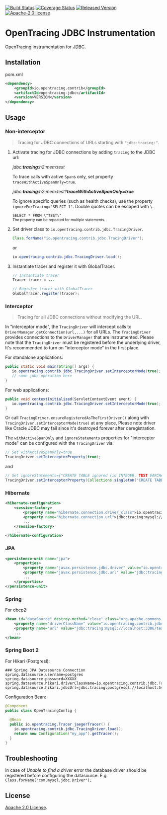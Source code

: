 [![Build Status][ci-img]][ci] [![Coverage Status][cov-img]][cov] [![Released Version][maven-img]][maven] [![Apache-2.0 license](https://img.shields.io/badge/license-Apache%202.0-blue.svg)](https://opensource.org/licenses/Apache-2.0)

# OpenTracing JDBC Instrumentation
OpenTracing instrumentation for JDBC.

## Installation

pom.xml
```xml
<dependency>
    <groupId>io.opentracing.contrib</groupId>
    <artifactId>opentracing-jdbc</artifactId>
    <version>VERSION</version>
</dependency>
```

## Usage

### Non-interceptor

> Tracing for JDBC connections of URLs starting with `"jdbc:tracing:"`.

1. Activate tracing for JDBC connections by adding `tracing` to the JDBC url:

   _jdbc:**tracing**:h2:mem:test_

   To trace calls with active `Span`s only, set property `traceWithActiveSpanOnly=true`.

   _jdbc:**tracing**:h2:mem:test?**traceWithActiveSpanOnly=true**_

   To ignore specific queries (such as health checks), use the property `ignoreForTracing="SELECT 1"`. Double quotes can be escaped with `\`.

   `SELECT * FROM \"TEST\"`<br><sup>The property can be repeated for multiple statements.</sup>

2. Set driver class to `io.opentracing.contrib.jdbc.TracingDriver`.

   ```java
   Class.forName("io.opentracing.contrib.jdbc.TracingDriver");
   ```

   or

   ```java
   io.opentracing.contrib.jdbc.TracingDriver.load();
   ```

3. Instantiate tracer and register it with GlobalTracer.

   ```java
   // Instantiate tracer
   Tracer tracer = ...

   // Register tracer with GlobalTracer
   GlobalTracer.register(tracer);

   ```

### Interceptor

> Tracing for all JDBC connections without modifying the URL.

In "interceptor mode", the `TracingDriver` will intercept calls to `DriverManager.getConnection(url,...)` for all URLs. The `TracingDriver` provides connections to the `DriverManager` that are instrumented. Please note that the `TracingDriver` must be registered before the underlying driver, It's recommended to turn on "interceptor mode" in the first place. 

For standalone applications:

```java
public static void main(String[] args) {
   io.opentracing.contrib.jdbc.TracingDriver.setInterceptorMode(true);
   // some jdbc operation here
}

```
For web applications:

```java
public void contextInitialized(ServletContextEvent event) {
   io.opentracing.contrib.jdbc.TracingDriver.setInterceptorMode(true);
}
```

Or call `TracingDriver.ensureRegisteredAsTheFirstDriver()` along with `TracingDriver.setInterceptorMode(true)` at any place, Please note driver like Oracle JDBC may fail since it's destroyed forever after deregistration.

The `withActiveSpanOnly` and `ignoreStatements` properties for "interceptor mode" can be configured with the `TracingDriver` via:

```java
// Set withActiveSpanOnly=true
TracingDriver.setInterceptorProperty(true);
```

and

```java
// Set ignoreStatements={"CREATE TABLE ignored (id INTEGER, TEST VARCHAR)"}
TracingDriver.setInterceptorProperty(Collections.singleton("CREATE TABLE ignored (id INTEGER, TEST VARCHAR)"));
```

### Hibernate

```xml
<hibernate-configuration>
    <session-factory>
        <property name="hibernate.connection.driver_class">io.opentracing.contrib.jdbc.TracingDriver</property>
        <property name="hibernate.connection.url">jdbc:tracing:mysql://localhost:3306/test</property>
        ...
    </session-factory>
    ...
</hibernate-configuration>
```

### JPA

```xml
<persistence-unit name="jpa">
    <properties>
        <property name="javax.persistence.jdbc.driver" value="io.opentracing.contrib.jdbc.TracingDriver"/>
        <property name="javax.persistence.jdbc.url" value="jdbc:tracing:mysql://localhost:3306/test"/>
        ...
    </properties>
</persistence-unit>
```

### Spring

For dbcp2:

```xml
<bean id="dataSource" destroy-method="close" class="org.apache.commons.dbcp2.BasicDataSource">
    <property name="driverClassName" value="io.opentracing.contrib.jdbc.TracingDriver"/>
    <property name="url" value="jdbc:tracing:mysql://localhost:3306/test"/>
    ...
</bean>

```

### Spring Boot 2

For Hikari (Postgresl):

```properties
### Spring JPA Datasource Connection
spring.datasource.username=postgres
spring.datasource.password=XXXXX
spring.datasource.hikari.driverClassName=io.opentracing.contrib.jdbc.TracingDriver
spring.datasource.hikari.jdbcUrl=jdbc:tracing:postgresql://localhost:5432/my_app_db

```
Configuration Bean:
```java
@Component
public class OpenTracingConfig {
  
  @Bean
  public io.opentracing.Tracer jaegerTracer() {
    io.opentracing.contrib.jdbc.TracingDriver.load();
    return new Configuration("my_app").getTracer();
  }
}

```



## Troubleshooting
In case of _Unable to find a driver_ error the database driver should be registered before configuring
the datasource.
E.g. `Class.forName("com.mysql.jdbc.Driver");`

## License

[Apache 2.0 License](./LICENSE).

[ci-img]: https://travis-ci.org/opentracing-contrib/java-jdbc.svg?branch=master
[ci]: https://travis-ci.org/opentracing-contrib/java-jdbc
[cov-img]: https://coveralls.io/repos/github/opentracing-contrib/java-jdbc/badge.svg?branch=master
[cov]: https://coveralls.io/github/opentracing-contrib/java-jdbc?branch=master
[maven-img]: https://img.shields.io/maven-central/v/io.opentracing.contrib/opentracing-jdbc.svg
[maven]: http://search.maven.org/#search%7Cga%7C1%7Cio.opentracing.contrib%20opentracing-jdbc
